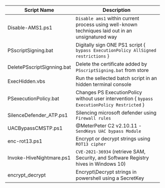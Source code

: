 <br />

|Script Name|Description|
|---|---|
|Disable-AMS1.ps1|`Disable ams1` within current process using well-known techniques laid out in an unsignatured way|
|PSscriptSigning.bat|Digitally sign ONE PS1 script { `bypass ExecutionPolicy AllSigned restrictions` }|
|DeletePSscriptSignning.bat|Delete the certificate added by `PSscriptSigning.bat` from store|
|ExecHidden.vbs|Run the sellected batch script in an hidden terminal console|
|PSexecutionPolicy.bat|Changes PS ExecutionPolicy without user intervention { `bypass ExecutionPolicy Restricted` }|
|SilenceDefender_ATP.ps1|Silencing microsoft defender using `Firewall rules`|
|UACBypassCMSTP.ps1|@MeterPeter C2 v2.10.11 - `SendKeys UAC bypass Module`|
|enc-rot13.ps1|Encrypt or decrypt strings using `ROT13 cipher`|
|Invoke-HiveNightmare.ps1|`CVE-2021-36934` (retrieve SAM, Security, and Software Registry hives in Windows 10)|
|encrypt_decrypt| Encrypt\Decrypt strings in powershell using a SecretKey|
